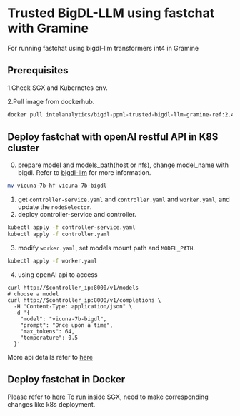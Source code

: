 # Trusted BigDL-LLM using fastchat with Gramine
For running fastchat using bigdl-llm transformers int4 in Gramine

## Prerequisites
1.Check SGX and Kubernetes env.

2.Pull image from dockerhub.
```bash
docker pull intelanalytics/bigdl-ppml-trusted-bigdl-llm-gramine-ref:2.4.0-SNAPSHOT
```

## Deploy fastchat with openAI restful API in K8S cluster

0. prepare model and models_path(host or nfs), change model_name with bigdl.
Refer to [bigdl-llm](https://github.com/intel-analytics/BigDL/tree/main/python/llm) for more  information.
```bash
mv vicuna-7b-hf vicuna-7b-bigdl
```
1. get `controller-service.yaml` and `controller.yaml` and `worker.yaml`, and update the `nodeSelector`.
2. deploy controller-service and controller.
```bash
kubectl apply -f controller-service.yaml
kubectl apply -f controller.yaml
```
3. modify `worker.yaml`, set models mount path and `MODEL_PATH`.
```bash
kubectl apply -f worker.yaml
```
4. using openAI api to access
```
curl http://$controller_ip:8000/v1/models
# choose a model
curl http://$controller_ip:8000/v1/completions \
  -H "Content-Type: application/json" \
  -d '{
    "model": "vicuna-7b-bigdl",
    "prompt": "Once upon a time",
    "max_tokens": 64,
    "temperature": 0.5
  }'
```
More api details refer to [here](https://github.com/lm-sys/FastChat/blob/main/docs/openai_api.md)

## Deploy fastchat in Docker
Please refer to [here](https://github.com/intel-analytics/BigDL/tree/main/python/llm/src/bigdl/llm/serving#start-the-service)
To run inside SGX, need to make corresponding changes like k8s deployment.